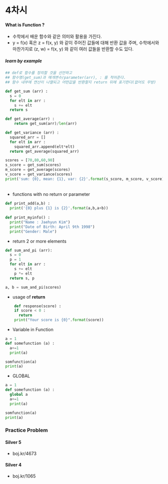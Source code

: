 # 4차시





#### What is Function ?

- 수학에서 배운 함수와 같은 의미와 활용을 가진다.
- y = f(x) 혹은 z = f(x, y) 와 같이 주어진 값들에 대해 반환 값을 주며,
  수학에서와 마찬가지로 (z, w) = f(x, y) 와 같이 여러 값들을 반환할 수도 있다.



##### learn by example

```python
## def로 함수를 정의할 것을 선언하고
## 함수명(get_sum)과 매개변수/parameter(arr), : 를 적어준다.
## 함수 내부에 연산이 나열되고 어떤값을 반환할지 return 뒤에 표기한다(없어도 무방)

def get_sum (arr) :
  s = 0
  for elt in arr :
    s += elt
  return s

def get_average(arr) :
	return get_sum(arr)/len(arr)

def get_variance (arr) :
  squared_arr = []
  for elt in arr :
    squared_arr.append(elt*elt)
  return get_average(squared_arr)

scores = [70,80,60,90]
s_score = get_sum(scores)
m_score = get_average(scores)
v_score = get_variance(scores)
print('sum: {0}, mean: {1}, var: {2}'.format(s_score, m_score, v_score))
```

###### 

- functions with no return or parameter

```python
def print_add(a,b) :
  print('{0} plus {1} is {2}'.format(a,b,a+b))
  
def print_myinfo() :
  print("Name : Jaehyun Kim")
  print("Date of Birth: April 9th 1998")
  print("Gender: Male")
```



- return 2 or more elements

```python
def sum_and_pi (arr):
  s = 0
  p = 1
  for elt in arr :
    s += elt
    p *= elt
  return s, p

a, b = sum_and_pi(scores)
```

- usage of **return**

```python
	def response(score) :
    if score < 0 :
      return
    print("Your score is {0}".format(score))
```



- Variable in Function

```python
a = 1
def somefunction (a) :
  a+=1
  print(a)

somfunction(a)
print(a)
```



- GLOBAL

```python
a = 1
def somefunction (a) :
  global a
  a+=1
  print(a)

somfunction(a)
print(a)
```



### Practice Problem

#### Silver 5

- boj.kr/4673

#### Silver 4

- boj.kr/1065
